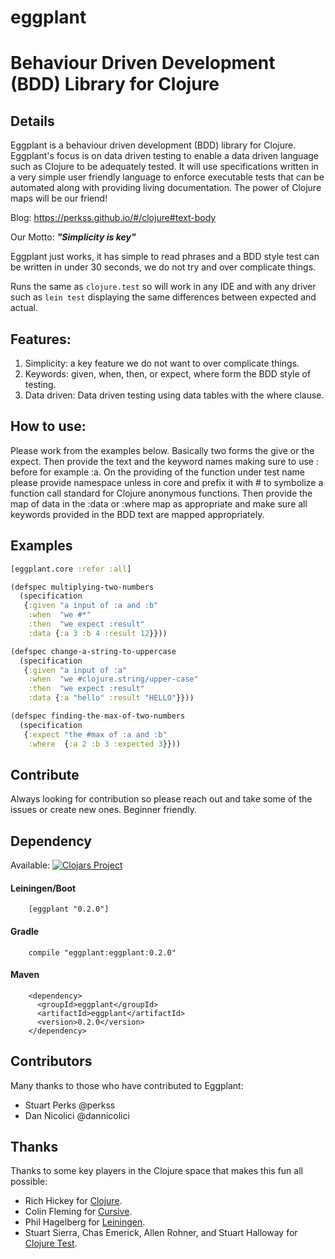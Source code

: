 # eggplant 
# Behaviour Driven Development (BDD) Library for Clojure

## Details

Eggplant is a behaviour driven development (BDD) library for Clojure. Eggplant's focus is on data driven testing to enable a data driven language such as Clojure to be adequately tested. It will use specifications written in a very simple user friendly language to enforce executable tests that can be automated along with providing living documentation. The power of Clojure maps will be our friend!

Blog: https://perkss.github.io/#/clojure#text-body

Our Motto: **_"Simplicity is key"_**

Eggplant just works, it has simple to read phrases and a BDD style test can be written in under 30 seconds, we do not try and over complicate things.

Runs the same as `clojure.test` so will work in any IDE and with any driver such as `lein test` displaying the same differences between expected and actual.

## Features: 
1. Simplicity: a key feature we do not want to over complicate things.
2. Keywords: given, when, then, or expect, where form the BDD style of testing.
3. Data driven: Data driven testing using data tables with the where clause.

## How to use:
Please work from the examples below. Basically two forms the give or the expect.
Then provide the text and the keyword names making sure to use : before for example :a.
On the providing of the function under test name please provide namespace unless in core and prefix it with #
to symbolize a function call standard for Clojure anonymous functions. Then provide the map of data in the :data
or :where map as appropriate and make sure all keywords provided in the BDD text are mapped appropriately.
 
## Examples

``` clojure
[eggplant.core :refer :all]

(defspec multiplying-two-numbers
  (specification
   {:given "a input of :a and :b"
    :when  "we #*"
    :then  "we expect :result"
    :data {:a 3 :b 4 :result 12}}))

(defspec change-a-string-to-uppercase
  (specification
   {:given "a input of :a"
    :when  "we #clojure.string/upper-case"
    :then  "we expect :result"
    :data {:a "hello" :result "HELLO"}}))

(defspec finding-the-max-of-two-numbers
  (specification
   {:expect "the #max of :a and :b"
    :where  {:a 2 :b 3 :expected 3}}))

```
## Contribute

Always looking for contribution so please reach out and take some of the issues or create new ones. Beginner friendly.
 
## Dependency

Available: [![Clojars Project](https://img.shields.io/clojars/v/eggplant.svg)](https://clojars.org/eggplant)

#### Leiningen/Boot
``` 
    [eggplant "0.2.0"]
```
#### Gradle  
```
    compile "eggplant:eggplant:0.2.0"
```
#### Maven  
```
    <dependency>
      <groupId>eggplant</groupId>
      <artifactId>eggplant</artifactId>
      <version>0.2.0</version>
    </dependency>
```
## Contributors

Many thanks to those who have contributed to Eggplant:

- Stuart Perks @perkss
- Dan Nicolici @dannicolici
 
## Thanks

Thanks to some key players in the Clojure space that makes this fun all possible: 
 
- Rich Hickey for [Clojure](http://clojure.org).
- Colin Fleming for [Cursive](https://cursiveclojure.com).
- Phil Hagelberg for [Leiningen](http://leiningen.org).
- Stuart Sierra, Chas Emerick, Allen Rohner, and Stuart Halloway for [Clojure Test](https://clojure.github.io/clojure/clojure.test-api.html).

